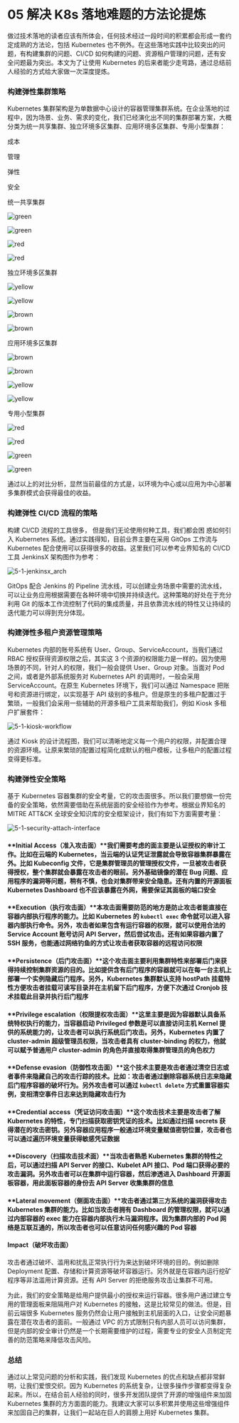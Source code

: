 # 05 解决 K8s 落地难题的方法论提炼

做过技术落地的读者应该有所体会，任何技术经过一段时间的积累都会形成一套约定成熟的方法论，包括 Kubernetes 也不例外。在这些落地实践中比较突出的问题，有构建集群的问题、CI/CD 如何构建的问题、资源租户管理的问题，还有安全问题最为突出。本文为了让使用 Kubernetes 的后来者能少走弯路，通过总结前人经验的方式给大家做一次深度提炼。

### 构建弹性集群策略

Kubernetes 集群架构是为单数据中心设计的容器管理集群系统。在企业落地的过程中，因为场景、业务、需求的变化，我们已经演化出不同的集群部署方案，大概分类为统一共享集群、独立环境多区集群、应用环境多区集群、专用小型集群：

成本

管理

弹性

安全

统一共享集群

![green](assets/8cfbd0f0-d65c-11ea-9203-1bcff1a80007.jpg)

![green](assets/8cfbd0f0-d65c-11ea-9203-1bcff1a80007.jpg)

![red](assets/e37fa4b0-d65c-11ea-b558-cd3c105f83ae.jpg)

![red](assets/e37fa4b0-d65c-11ea-b558-cd3c105f83ae.jpg)

独立环境多区集群

![yellow](assets/b1b81cf0-d65c-11ea-a0a4-91ded31f57b1.jpg)

![yellow](assets/b1b81cf0-d65c-11ea-a0a4-91ded31f57b1.jpg)

![brown](assets/c8edbba0-d65c-11ea-a0a4-91ded31f57b1.jpg)

![brown](assets/c8edbba0-d65c-11ea-a0a4-91ded31f57b1.jpg)

应用环境多区集群

![brown](assets/c8edbba0-d65c-11ea-a0a4-91ded31f57b1.jpg)

![brown](assets/c8edbba0-d65c-11ea-a0a4-91ded31f57b1.jpg)

![yellow](assets/b1b81cf0-d65c-11ea-a0a4-91ded31f57b1.jpg)

![yellow](assets/b1b81cf0-d65c-11ea-a0a4-91ded31f57b1.jpg)

专用小型集群

![red](assets/e37fa4b0-d65c-11ea-b558-cd3c105f83ae.jpg)

![red](assets/e37fa4b0-d65c-11ea-b558-cd3c105f83ae.jpg)

![green](assets/8cfbd0f0-d65c-11ea-9203-1bcff1a80007.jpg)

![green](assets/8cfbd0f0-d65c-11ea-9203-1bcff1a80007.jpg)

通过以上的对比分析，显然当前最佳的方式是，以环境为中心或以应用为中心部署多集群模式会获得最佳的收益。

### 构建弹性 CI/CD 流程的策略

构建 CI/CD 流程的工具很多， 但是我们无论使用何种工具，我们都会困 惑如何引入 Kubernetes 系统。通过实践得知，目前业界主要在采用 GitOps 工作流与 Kubernetes 配合使用可以获得很多的收益。这里我们可以参考业界知名的 CI/CD 工具 JenkinsX 架构图作为参考：

![5-1-jenkinsx_arch](assets/0307b200-d65d-11ea-8ff5-1f2baade933b.jpg)

GitOps 配合 Jenkins 的 Pipeline 流水线，可以创建业务场景中需要的流水线，可以让业务应用根据需要在各种环境中切换并持续迭代。这种策略的好处在于充分利用 Git 的版本工作流控制了代码的集成质量，并且依靠流水线的特性又让持续的迭代能力可以得到充分体现。

### 构建弹性多租户资源管理策略

Kubernetes 内部的账号系统有 User、Group、ServiceAccount，当我们通过 RBAC 授权获得资源权限之后，其实这 3 个资源的权限能力是一样的。因为使用场景的不同，针对人的权限，我们一般会提供 User、Group 对象。当面对 Pod 之间，或者是外部系统服务对 Kubernetes API 的调用时，一般会采用 ServiceAccount。在原生 Kubernetes 环境下，我们可以通过 Namespace 把账号和资源进行绑定，以实现基于 API 级别的多租户。但是原生的多租户配置过于繁琐，一般我们会采用一些辅助的开源多租户工具来帮助我们，例如 Kiosk 多租户扩展套件：

![5-1-kiosk-workflow](assets/24de6a40-d65d-11ea-a0a4-91ded31f57b1.jpg)

通过 Kiosk 的设计流程图，我们可以清晰地定义每一个用户的权限，并配置合理的资源环境。让原来繁琐的配置过程简化成默认的租户模板，让多租户的配置过程变得更标准。

### 构建弹性安全策略

基于 Kubernetes 容器集群的安全考量，它的攻击面很多。所以我们要想做一份完备的安全策略，依然需要借助在系统层面的安全经验作为参考。根据业界知名的 MITRE ATT&CK 全球安全知识库的安全框架设计，我们有如下方面需要考量：

![5-1-security-attach-interface](assets/479410d0-d65d-11ea-8e3d-27a3708e9ea4.jpg)

#### \*\*Initial Access（准入攻击面）\*\*我们需要考虑的面主要是认证授权的审计工作。比如在云端的 Kubernetes，当云端的认证凭证泄露就会导致容器集群暴露在外。比如 Kubeconfig 文件，它是集群管理员的管理授权文件，一旦被攻击者获得授权，整个集群就会暴露在攻击者的眼前。另外基础镜像的潜在 Bug 问题、应用程序的漏洞等问题，稍有不慎，也会对集群带来安全隐患。还有内置的开源面板 Kubernetes Dashboard 也不应该暴露在外网，需要保证其面板的端口安全

#### \*\*Execution（执行攻击面）\*\*本攻击面需要防范的地方是防止攻击者能直接在容器内部执行程序的能力。比如 Kubernetes 的 `kubectl exec` 命令就可以进入容器内部执行命令。另外，攻击者如果包含有运行容器的权限，就可以使用合法的 Service Account 账号访问 API Server，然后尝试攻击。还有如果容器内置了 SSH 服务，也能通过网络钓鱼的方式让攻击者获取容器的远程访问权限

#### \*\*Persistence（后门攻击面）\*\*这个攻击面主要利用集群特性来部署后门来获得持续控制集群资源的目的。比如提供含有后门程序的容器就可以在每一台主机上部署一个实例隐藏后门程序。另外，Kubernetes 集群默认支持 hostPath 挂载特性方便攻击者挂载可读写目录并在主机留下后门程序，方便下次通过 Cronjob 技术挂载此目录并执行后门程序

#### \*\*Privilege escalation（权限提权攻击面）\*\*这里主要是因为容器默认具备系统特权执行的能力，当容器启动 Privileged 参数是可以直接访问主机 Kernel 提供的系统能力的，让攻击者可以执行系统后门攻击。另外，Kubernetes 内置了 cluster-admin 超级管理员权限，当攻击者具有 cluster-binding 的权力，他就可以赋予普通用户 cluster-admin 的角色并直接取得集群管理员的角色权力

#### \*\*Defense evasion（防御性攻击面）\*\*这个技术主要是攻击者通过清空日志或者事件来隐藏自己的攻击行踪的技术。比如：攻击者通过删除容器系统日志来隐藏后门程序容器的破坏行为。另外攻击者可以通过 `kubectl delete` 方式重置容器实例，变相清空事件日志来达到隐藏攻击行为

#### \*\*Credential access（凭证访问攻击面）\*\*这个攻击技术主要是攻击者了解 Kubernetes 的特性，专门扫描获取密钥凭证的技术。比如通过扫描 secrets 获得潜在的攻击密钥。另外容器应用程序一般通过环境变量赋值密钥位置，攻击者也可以通过遍历环境变量获得敏感凭证数据

#### \*\*Discovery（扫描攻击技术面）\*\*当攻击者熟悉 Kubernetes 集群的特性之后，可以通过扫描 API Server 的接口、Kubelet API 接口、Pod 端口获得必要的攻击漏洞。另外攻击者可以在集群中运行容器，然后渗透进入 Dashboard 开源面板容器，用此面板容器的身份去 API Server 收集集群的信息

#### \*\*Lateral movement（侧面攻击面）\*\*攻击者通过第三方系统的漏洞获得攻击 Kubernetes 集群的能力。比如当攻击者拥有 Dashboard 的管理权限，就可以通过内部容器的 exec 能力在容器内部执行木马漏洞程序。因为集群内部的 Pod 网络是互联互通的，所以攻击者也可以任意访问任何感兴趣的 Pod 容器

#### **Impact（破坏攻击面）**

攻击者通过破坏、滥用和扰乱正常执行行为来达到破坏环境的目的。例如删除 Deployment 配置、存储和计算资源等破坏容器运行。另外就是在容器内运行挖矿程序等非法滥用计算资源。还有 API Server 的拒绝服务攻击让集群不可用。

为此，我们的安全策略是给用户提供最小的授权来运行容器。很多用户通过建立专用的管理面板来阻隔用户对 Kubernetes 的接触，这是比较常见的做法。但是，目前云端很多 Kubernetes 服务仍然会让用户接触到主机层面的入口，让安全问题暴露在潜在攻击者的面前。一般通过 VPC 的方式限制只有内部人员可以访问集群，但是内部的安全审计仍然是一个长期需要维护的过程，需要专业的安全人员制定完善的防范策略来降低攻击风险。

### 总结

通过以上常见问题的分析和实践，我们发现 Kubernetes 的优点和缺点都非常鲜明，让我们爱恨交织。因为 Kubernetes 的系统复杂，让很多操作步骤都变得复杂起来。所以，在结合前人经验的同时，很多开发团队提供了开源的增强组件来加固 Kubernetes 集群的方方面面的能力。我建议大家可以多积累并使用这些增强组件来加固自己的集群，让我们一起站在巨人的肩膀上用好 Kubernetes 集群。
